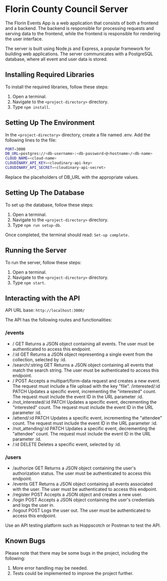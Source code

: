 # Florin County Council Server
The Florin Events App is a web application that consists of both a frontend and a backend. The backend is responsible for processing requests and serving data to the frontend, while the frontend is responsible for rendering the user interface.

The server is built using Node.js and Express, a popular framework for building web applications. The server communicates with a PostgreSQL database, where all event and user data is stored.

## Installing Required Libraries
To install the required libraries, follow these steps:

1. Open a terminal.
2. Navigate to the `<project-directory>` directory.
3. Type `npm install`.

## Setting Up The Environment
In the `<project-directory>` directory, create a file named .env.
Add the following lines to the file:
```bash
PORT=3000
DB_URL=postgres://<db-username>:<db-password>@<hostname>/<db-name>
CLOUD_NAME=<cloud-name>
CLOUDINARY_API_KEY=<cloudinary-api-key>
CLOUDINARY_API_SECRET=<cloudinary-api-secret>
```
Replace the placeholders of DB_URL with the appropriate values.

## Setting Up The Database
To set up the database, follow these steps:
1. Open a terminal.
2. Navigate to the `<project-directory>` directory.
3. Type `npm run setup-db`.

Once completed, the terminal should read: `Set-up complete.`

## Running the Server
To run the server, follow these steps:

1. Open a terminal.
2. Navigate to the `<project-directory>` directory.
3. Type `npm start`.

## Interacting with the API

API URL base: `http://localhost:3000/`

The API has the following routes and functionalities:

### /events
- / GET Returns a JSON object containing all events. The user must be authenticated to access this endpoint.
- /:id GET Returns a JSON object representing a single event from the collection, selected by :id.
- /search/:string GET Returns a JSON object containing all events that match the search string. The user must be authenticated to access this endpoint.
- / POST Accepts a multipart/form-data request and creates a new event. The request must include a file upload with the key "file".
/interested/:id PATCH Updates a specific event, incrementing the "interested" count. The request must include the event ID in the URL parameter :id.
- /not_interested/:id PATCH Updates a specific event, decrementing the "interested" count. The request must include the event ID in the URL parameter :id.
- /attend/:id PATCH Updates a specific event, incrementing the "attendee" count. The request must include the event ID in the URL parameter :id.
- /not_attending/:id PATCH Updates a specific event, decrementing the "attendee" count. The request must include the event ID in the URL parameter :id.
- /:id DELETE Deletes a specific event, selected by :id.

### /users
- /authorize GET Returns a JSON object containing the user's authorization status. The user must be authenticated to access this endpoint.
- /events GET Returns a JSON object containing all events associated with the user. The user must be authenticated to access this endpoint.
- /register POST Accepts a JSON object and creates a new user.
- /login POST Accepts a JSON object containing the user's credentials and logs the user in.
- /logout POST Logs the user out. The user must be authenticated to access this endpoint.

Use an API testing platform such as Hoppscotch or Postman to test the API.

## Known Bugs
Please note that there may be some bugs in the project, including the following:

1. More error handling may be needed.
2. Tests could be implemented to improve the project further.